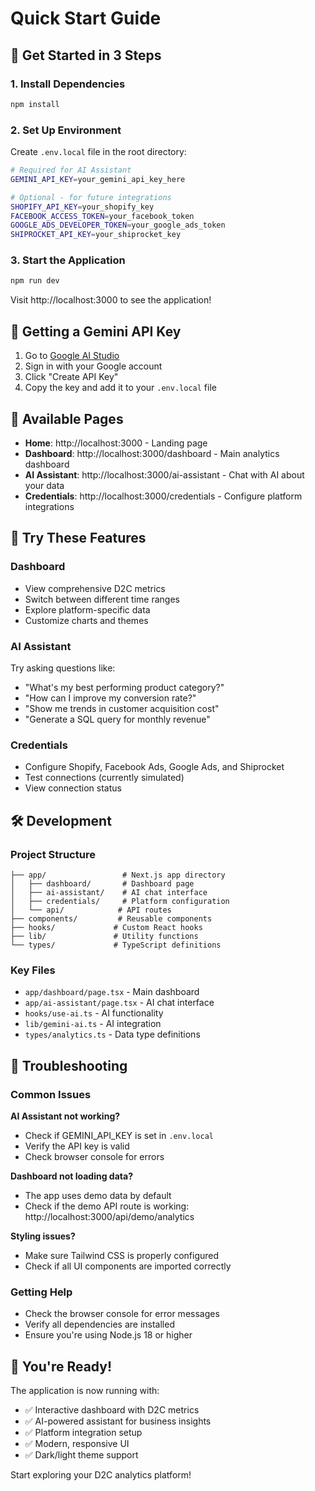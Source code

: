 # Quick Start Guide

## 🚀 Get Started in 3 Steps

### 1. Install Dependencies
```bash
npm install
```

### 2. Set Up Environment
Create `.env.local` file in the root directory:
```bash
# Required for AI Assistant
GEMINI_API_KEY=your_gemini_api_key_here

# Optional - for future integrations
SHOPIFY_API_KEY=your_shopify_key
FACEBOOK_ACCESS_TOKEN=your_facebook_token
GOOGLE_ADS_DEVELOPER_TOKEN=your_google_ads_token
SHIPROCKET_API_KEY=your_shiprocket_key
```

### 3. Start the Application
```bash
npm run dev
```

Visit http://localhost:3000 to see the application!

## 🔑 Getting a Gemini API Key

1. Go to [Google AI Studio](https://makersuite.google.com/app/apikey)
2. Sign in with your Google account
3. Click "Create API Key"
4. Copy the key and add it to your `.env.local` file

## 📱 Available Pages

- **Home**: http://localhost:3000 - Landing page
- **Dashboard**: http://localhost:3000/dashboard - Main analytics dashboard
- **AI Assistant**: http://localhost:3000/ai-assistant - Chat with AI about your data
- **Credentials**: http://localhost:3000/credentials - Configure platform integrations

## 🎯 Try These Features

### Dashboard
- View comprehensive D2C metrics
- Switch between different time ranges
- Explore platform-specific data
- Customize charts and themes

### AI Assistant
Try asking questions like:
- "What's my best performing product category?"
- "How can I improve my conversion rate?"
- "Show me trends in customer acquisition cost"
- "Generate a SQL query for monthly revenue"

### Credentials
- Configure Shopify, Facebook Ads, Google Ads, and Shiprocket
- Test connections (currently simulated)
- View connection status

## 🛠️ Development

### Project Structure
```
├── app/                 # Next.js app directory
│   ├── dashboard/       # Dashboard page
│   ├── ai-assistant/    # AI chat interface
│   ├── credentials/     # Platform configuration
│   └── api/            # API routes
├── components/         # Reusable components
├── hooks/             # Custom React hooks
├── lib/               # Utility functions
└── types/             # TypeScript definitions
```

### Key Files
- `app/dashboard/page.tsx` - Main dashboard
- `app/ai-assistant/page.tsx` - AI chat interface
- `hooks/use-ai.ts` - AI functionality
- `lib/gemini-ai.ts` - AI integration
- `types/analytics.ts` - Data type definitions

## 🔧 Troubleshooting

### Common Issues

**AI Assistant not working?**
- Check if GEMINI_API_KEY is set in `.env.local`
- Verify the API key is valid
- Check browser console for errors

**Dashboard not loading data?**
- The app uses demo data by default
- Check if the demo API route is working: http://localhost:3000/api/demo/analytics

**Styling issues?**
- Make sure Tailwind CSS is properly configured
- Check if all UI components are imported correctly

### Getting Help
- Check the browser console for error messages
- Verify all dependencies are installed
- Ensure you're using Node.js 18 or higher

## 🎉 You're Ready!

The application is now running with:
- ✅ Interactive dashboard with D2C metrics
- ✅ AI-powered assistant for business insights
- ✅ Platform integration setup
- ✅ Modern, responsive UI
- ✅ Dark/light theme support

Start exploring your D2C analytics platform!